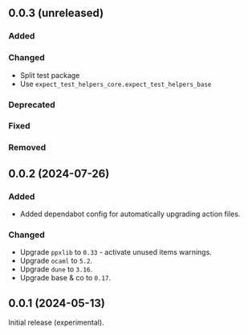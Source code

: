 ## 0.0.3 (unreleased)

### Added

### Changed

- Split test package
- Use `expect_test_helpers_core.expect_test_helpers_base`

### Deprecated

### Fixed

### Removed

## 0.0.2 (2024-07-26)

### Added

- Added dependabot config for automatically upgrading action files.

### Changed

- Upgrade `ppxlib` to `0.33` - activate unused items warnings.
- Upgrade `ocaml` to `5.2`.
- Upgrade `dune` to `3.16`.
- Upgrade base & co to `0.17`.

## 0.0.1 (2024-05-13)

Initial release (experimental).
